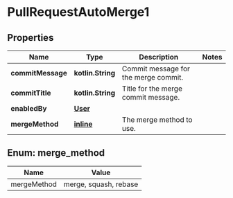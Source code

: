 
# PullRequestAutoMerge1

## Properties
Name | Type | Description | Notes
------------ | ------------- | ------------- | -------------
**commitMessage** | **kotlin.String** | Commit message for the merge commit. | 
**commitTitle** | **kotlin.String** | Title for the merge commit message. | 
**enabledBy** | [**User**](User.md) |  | 
**mergeMethod** | [**inline**](#MergeMethod) | The merge method to use. | 


<a id="MergeMethod"></a>
## Enum: merge_method
Name | Value
---- | -----
mergeMethod | merge, squash, rebase



